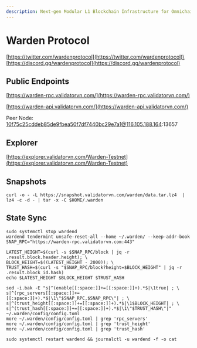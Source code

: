 ```yaml
---
description: Next-gen Modular L1 Blockchain Infrastructure for Omnichain Applications
---
```


# Warden Protocol

[https://twitter.com/wardenprotocol](https://twitter.com/wardenprotocol)\
[https://discord.gg/wardenprotocol](https://discord.gg/wardenprotocol)

## Public Endpoints

[https://warden-rpc.validatorvn.com/](https://warden-rpc.validatorvn.com/)

[https://warden-api.validatorvn.com/](https://warden-api.validatorvn.com/)

Peer Node: 10f75c25cddeb85de9fbea50f7df7440bc29e7a1@116.105.188.164:13657

## Explorer

[https://explorer.validatorvn.com/Warden-Testnet](https://explorer.validatorvn.com/Warden-Testnet)

## Snapshots

```
curl -o - -L https://snapshot.validatorvn.com/warden/data.tar.lz4  | lz4 -c -d - | tar -x -C $HOME/.warden
```

## State Sync

```
sudo systemctl stop wardend
wardend tendermint unsafe-reset-all --home ~/.warden/ --keep-addr-book
SNAP_RPC="https://warden-rpc.validatorvn.com:443"

LATEST_HEIGHT=$(curl -s $SNAP_RPC/block | jq -r .result.block.header.height); \
BLOCK_HEIGHT=$((LATEST_HEIGHT - 2000)); \
TRUST_HASH=$(curl -s "$SNAP_RPC/block?height=$BLOCK_HEIGHT" | jq -r .result.block_id.hash)
echo $LATEST_HEIGHT $BLOCK_HEIGHT $TRUST_HASH

sed -i.bak -E "s|^(enable[[:space:]]+=[[:space:]]+).*$|\1true| ; \
s|^(rpc_servers[[:space:]]+=[[:space:]]+).*$|\1\"$SNAP_RPC,$SNAP_RPC\"| ; \
s|^(trust_height[[:space:]]+=[[:space:]]+).*$|\1$BLOCK_HEIGHT| ; \
s|^(trust_hash[[:space:]]+=[[:space:]]+).*$|\1\"$TRUST_HASH\"|" ~/.warden/config/config.toml
more ~/.warden/config/config.toml | grep 'rpc_servers'
more ~/.warden/config/config.toml | grep 'trust_height'
more ~/.warden/config/config.toml | grep 'trust_hash'

sudo systemctl restart wardend && journalctl -u wardend -f -o cat
```













